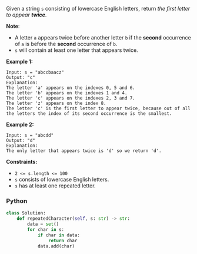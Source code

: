 Given a string  `s`  consisting of lowercase English letters, return  _the first letter to appear  **twice**_.

**Note**:

-   A letter  `a`  appears twice before another letter  `b`  if the  **second**  occurrence of  `a`  is before the  **second**  occurrence of  `b`.
-   `s`  will contain at least one letter that appears twice.

**Example 1:**
```
Input: s = "abccbaacz"
Output: "c"
Explanation:
The letter 'a' appears on the indexes 0, 5 and 6.
The letter 'b' appears on the indexes 1 and 4.
The letter 'c' appears on the indexes 2, 3 and 7.
The letter 'z' appears on the index 8.
The letter 'c' is the first letter to appear twice, because out of all the letters the index of its second occurrence is the smallest.
```

**Example 2:**
```
Input: s = "abcdd"
Output: "d"
Explanation:
The only letter that appears twice is 'd' so we return 'd'.
```

**Constraints:**

- `2 <= s.length <= 100`
- `s`  consists of lowercase English letters.
- `s`  has at least one repeated letter.


### Python
```python
class Solution:
    def repeatedCharacter(self, s: str) -> str:
        data = set()
        for char in s:
            if char in data:
                return char
            data.add(char)
```